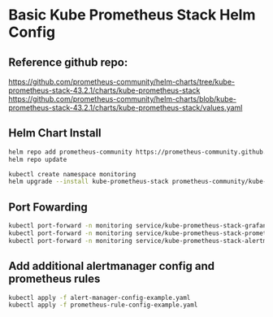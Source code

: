 # Basic Kube Prometheus Stack Helm Config

## Reference github repo:
https://github.com/prometheus-community/helm-charts/tree/kube-prometheus-stack-43.2.1/charts/kube-prometheus-stack
https://github.com/prometheus-community/helm-charts/blob/kube-prometheus-stack-43.2.1/charts/kube-prometheus-stack/values.yaml

## Helm Chart Install
```bash
helm repo add prometheus-community https://prometheus-community.github.io/helm-charts
helm repo update

kubectl create namespace monitoring
helm upgrade --install kube-prometheus-stack prometheus-community/kube-prometheus-stack --version 43.2.1 -n monitoring -f values.yaml
```

## Port Fowarding
```bash
kubectl port-forward -n monitoring service/kube-prometheus-stack-grafana 3000:80
kubectl port-forward -n monitoring service/kube-prometheus-stack-prometheus 9090:9090
kubectl port-forward -n monitoring service/kube-prometheus-stack-alertmanager 9093:9093
```

## Add additional alertmanager config and prometheus rules
```bash
kubectl apply -f alert-manager-config-example.yaml
kubectl apply -f prometheus-rule-config-example.yaml
```
